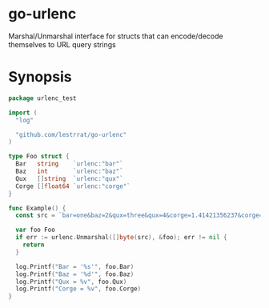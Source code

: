 # go-urlenc

Marshal/Unmarshal interface for structs that can encode/decode themselves to URL query strings

# Synopsis

```go
package urlenc_test

import (
  "log"

  "github.com/lestrrat/go-urlenc"
)

type Foo struct {
  Bar   string    `urlenc:"bar"`
  Baz   int       `urlenc:"baz"`
  Qux   []string  `urlenc:"qux"`
  Corge []float64 `urlenc:"corge"`
}

func Example() {
  const src = `bar=one&baz=2&qux=three&qux=4&corge=1.41421356237&corge=2.2360679775`

  var foo Foo
  if err := urlenc.Unmarshal([]byte(src), &foo); err != nil {
    return
  }

  log.Printf("Bar = '%s'", foo.Bar)
  log.Printf("Baz = '%d'", foo.Baz)
  log.Printf("Qux = %v", foo.Qux)
  log.Printf("Corge = %v", foo.Corge)
}
```
